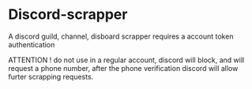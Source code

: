 # Discord-scrapper
A discord guild, channel, disboard scrapper
requires a account token authentication


ATTENTION !
do not use in a regular account, discord will block, and will request a phone number,
after the phone verification discord will allow furter scrapping requests.
